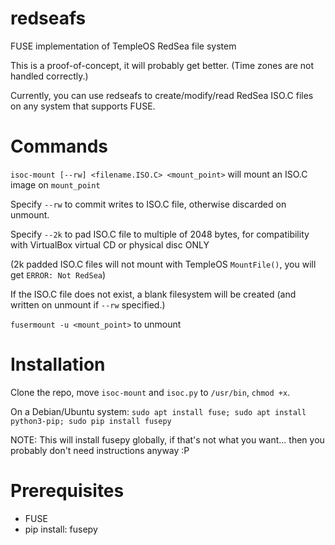 # redseafs
FUSE implementation of TempleOS RedSea file system


This is a proof-of-concept, it will probably get better. (Time zones are not handled correctly.)


Currently, you can use redseafs to create/modify/read RedSea ISO.C files on any system that supports FUSE.


# Commands

`isoc-mount [--rw] <filename.ISO.C> <mount_point>` will mount an ISO.C image on `mount_point`

Specify `--rw` to commit writes to ISO.C file, otherwise discarded on unmount.

Specify `--2k` to pad ISO.C file to multiple of 2048 bytes, for compatibility with VirtualBox virtual CD or physical disc ONLY 

(2k padded ISO.C files will not mount with TempleOS `MountFile()`, you will get `ERROR: Not RedSea`)

If the ISO.C file does not exist, a blank filesystem will be created (and written on unmount if `--rw` specified.)

`fusermount -u <mount_point>` to unmount

# Installation

Clone the repo, move `isoc-mount` and `isoc.py` to `/usr/bin`, `chmod +x`.

On a Debian/Ubuntu system: `sudo apt install fuse; sudo apt install python3-pip; sudo pip install fusepy`

NOTE: This will install fusepy globally, if that's not what you want... then you probably don't need instructions anyway :P

# Prerequisites

- FUSE
- pip install: fusepy
